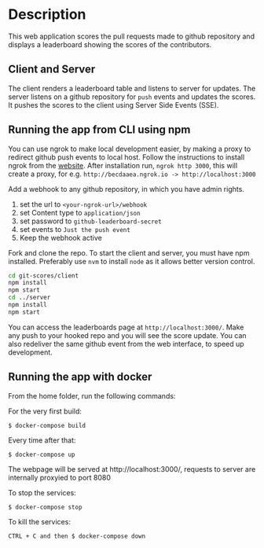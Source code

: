 # Description
This web application scores the pull requests made to github repository and displays a leaderboard showing the scores of the contributors.

## Client and Server
The client renders a leaderboard table and listens to server for updates. The server listens on a github repository for `push` events and updates the scores. It pushes the scores to the client using Server Side Events (SSE).

## Running the app from CLI using npm

You can use ngrok to make local development easier, by making a proxy to redirect github push events to local host. Follow the instructions to install ngrok from the [website](https://ngrok.com/). After installation run, `ngrok http 3000`, this will create a proxy, for e.g. `http://becdaaea.ngrok.io -> http://localhost:3000`

Add a webhook to any github repository, in which you have admin rights.
1. set the url to `<your-ngrok-url>/webhook`
2. set Content type to `application/json`
3. set password to `github-leaderboard-secret`
4. set events to `Just the push event`
5. Keep the webhook active

Fork and clone the repo. To start the client and server, you must have npm installed. Preferably use `nvm` to install `node` as it allows better version control.

```bash
cd git-scores/client
npm install
npm start
cd ../server
npm install
npm start
```

You can access the leaderboards page at `http://localhost:3000/`. Make any push to your hooked repo and you will see the score update. You can also redeliver the same github event from the web interface, to speed up development.

## Running the app with docker
From the home folder, run the following commands:

For the very first build:

    $ docker-compose build

Every time after that:

    $ docker-compose up

The webpage will be served at http://localhost:3000/, requests to server are internally proxyied to port 8080

To stop the services:

    $ docker-compose stop

To kill the services:

    CTRL + C and then $ docker-compose down
